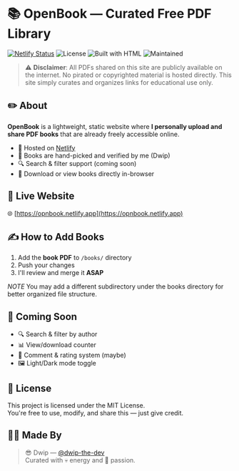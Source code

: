 # 📚 OpenBook — Curated Free PDF Library

[![Netlify Status](https://api.netlify.com/api/v1/badges/44500a7a-cf6b-497f-a808-590d810a35f5/deploy-status)](https://app.netlify.com/projects/opnbook/deploys)
![License](https://img.shields.io/badge/License-MIT-green?style=for-the-badge)
![Built with HTML](https://img.shields.io/badge/Built%20With-HTML%20%7C%20CSS%20%7C%20JS-blue?style=for-the-badge)
![Maintained](https://img.shields.io/badge/Maintained%3F-Yes-brightgreen?style=for-the-badge)

> ⚠️ **Disclaimer**: All PDFs shared on this site are publicly available on the internet. No pirated or copyrighted material is hosted directly. This site simply curates and organizes links for educational use only.

## ✏️ About

**OpenBook** is a lightweight, static website where **I personally upload and share PDF books** that are already freely accessible online.

- 🔗 Hosted on [Netlify](https://netlify.com)
- 🧠 Books are hand-picked and verified by me (Dwip)
- 🔍 Search & filter support (coming soon)
- 📄 Download or view books directly in-browser

## 🚀 Live Website

🌐 [https://opnbook.netlify.app](https://opnbook.netlify.app)  

## ✍️ How to Add Books

1. Add the **book PDF** to `/books/` directory
2. Push your changes
3. I'll review and merge it **ASAP**

*NOTE*
You may add a different subdirectory under the books directory for better organized file structure.

## 🎯 Coming Soon

- 🔍 Search & filter by author
- 📊 View/download counter
- 💬 Comment & rating system (maybe)
- 🖼️ Light/Dark mode toggle

## 📜 License

This project is licensed under the MIT License.  
You're free to use, modify, and share this — just give credit.

## 🧑‍💻 Made By

> 😎 Dwip — [@dwip-the-dev](https://github.com/dwip-the-dev)  
> Curated with 💀 energy and 💖 passion.
